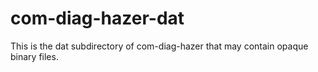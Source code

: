 # com-diag-hazer-dat
This is the dat subdirectory of com-diag-hazer that may contain opaque binary files.
